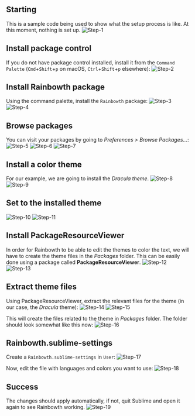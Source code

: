 ## Starting
This is a sample code being used to show what the setup process is like. At this moment, nothing is set up.
![Step-1](img/1.png)

## Install package control
If you do not have package control installed, install it from the `Command Palette` (`Cmd`+`Shift`+`p` on macOS, `Ctrl`+`Shift`+`p` elsewhere):
![Step-2](img/2.png)

## Install Rainbowth package
Using the command palette, install the `Rainbowth` package:
![Step-3](img/3.png)
![Step-4](img/4.png)

## Browse packages
You can visit your packages by going to *Preferences > Browse Packages...*:
![Step-5](img/5.png)
![Step-6](img/6.png)
![Step-7](img/7.png)

## Install a color theme
For our example, we are going to install the *Dracula theme*.
![Step-8](img/8.png)
![Step-9](img/9.png)

## Set to the installed theme
![Step-10](img/10.png)
![Step-11](img/11.png)

## Install PackageResourceViewer
In order for Rainbowth to be able to edit the themes to color the text, we will have to create the theme files in the *Packages* folder. This can be easily done using a package called **PackageResourceViewer**.
![Step-12](img/12.png)
![Step-13](img/13.png)

## Extract theme files
Using PackageResourceViewer, extract the relevant files for the theme (in our case, the *Dracula* theme):
![Step-14](img/14.png)
![Step-15](img/15.png)

This will create the files related to the theme in *Packages* folder. The folder should look somewhat like this now:
![Step-16](img/16.png)

## Rainbowth.sublime-settings
Create a `Rainbowth.sublime-settings` in `User`:
![Step-17](img/17.png)

Now, edit the file with languages and colors you want to use:
![Step-18](img/18.png)

## Success
The changes should apply automatically, if not, quit Sublime and open it again to see Rainbowth working.
![Step-19](img/19.png)
